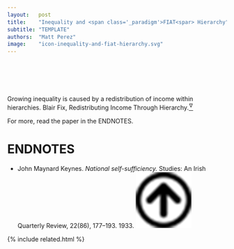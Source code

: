 ```yaml
---
layout:   post
title:    "Inequality and <span class='_paradigm'>FIAT<spar> Hierarchy"
subtitle: "TEMPLATE"
authors:  "Matt Perez"
image:    "icon-inequality-and-fiat-hierarchy.svg"
---
```


<div style="display:none;">
 <p>Growing inequality is caused by a redistribution of income within hierarchies.</p>
</div>

<h1>&nbsp;</h1>
 <div class="_citation">
  <span class="_quotespan">Growing inequality is caused by a redistribution of income within hierarchies.</span>
  <span id="_signature">Blair Fix, </em>Redistributing Income Through Hierarchy</em>.<a href="#en01"><sup id="bm01">&hairsp;&nabla;&hairsp;</sup></a></span>
 </div>
 <p>For more, read the paper in the ENDNOTES.</p>

<h1 class="_section">ENDNOTES</h1>
 <ul>
  <li id="en01">
   <p class="_list-item">
    John Maynard Keynes.
    <em>National self-sufficiency.</em>
    Studies: An Irish Quarterly Review, 22(86), 177–193.
    1933.
    <a class="_uparrow" href="#bm01"><img src="/assets/img/arrow-up-icon.png"></a>
   </p>
  </li>
 </ul>

{% include related.html %}